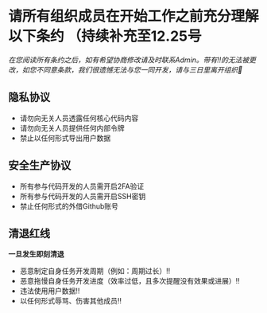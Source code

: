 # 请所有组织成员在开始工作之前充分理解以下条约 （持续补充至12.25号
*在您阅读所有条约之后，如有希望协商修改请及时联系Admin。带有‼️的无法被更改，如您不同意条款，我们很遗憾无法与您一同开发，请与三日里离开组织🫡*

## 隐私协议
- 请勿向无关人员透露任何核心代码内容
- 请勿向无关人员提供任何内部令牌
- 禁止以任何形式导出用户数据

## 安全生产协议
- 所有参与代码开发的人员需开启2FA验证
- 所有参与代码开发的人员需开启SSH密钥
- 禁止任何形式的外借Github账号

## 清退红线
**一旦发生即刻清退**
- 恶意制定自身任务开发周期（例如：周期过长）‼️
- 恶意拖慢自身任务开发进度（效率过低，且多次提醒没有效果或进展）‼️
- 违法使用用户数据‼️
- 以任何形式辱骂、伤害其他成员‼️
